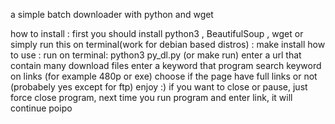 a simple batch downloader with python and wget 

how to install :
	first you should install python3 , BeautifulSoup , wget
	or simply run this on terminal(work for debian based distros) : make install
how to use : 
	run on terminal: python3 py_dl.py (or make run)
	enter a url that contain many download files
	enter a keyword that program search keyword on links (for example 480p or exe)
	choose if the page have full links or not (probabely yes except for ftp)
	enjoy :)
	if you want to close or pause, just force close program, next time you run program and enter link, it will continue
poipo

